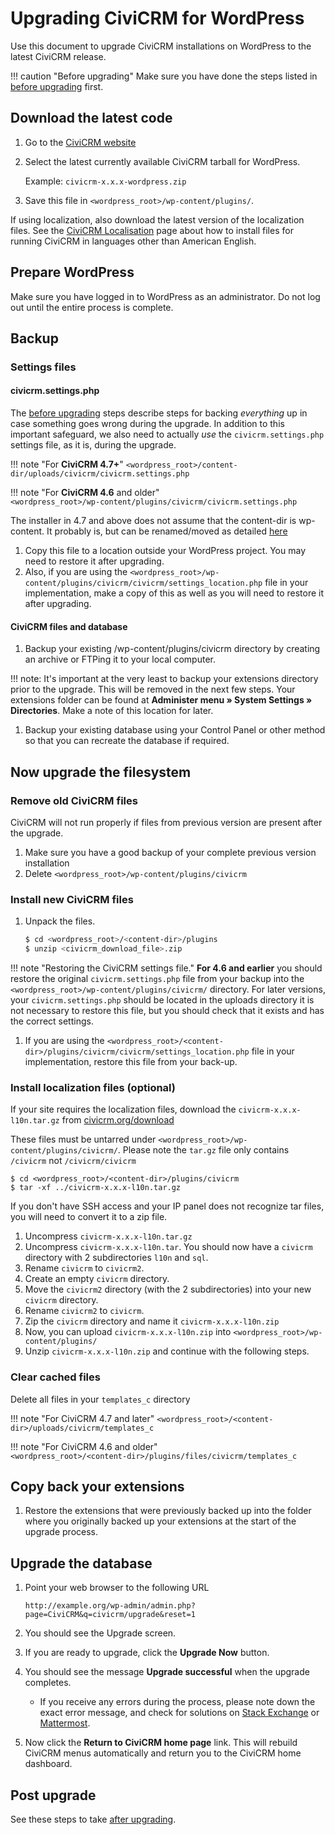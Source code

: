 # Upgrading CiviCRM for WordPress

Use this document to upgrade CiviCRM installations on WordPress to the latest CiviCRM release.

!!! caution "Before upgrading"
    Make sure you have done the steps listed in [before upgrading](index.md#before-upgrading) first.

## Download the latest code

1. Go to the [CiviCRM website](https://civicrm.org/download)
1. Select the latest currently available CiviCRM tarball for WordPress.

    Example: `civicrm-x.x.x-wordpress.zip`
   
1. Save this file in `<wordpress_root>/wp-content/plugins/`.

If using localization, also download the latest version of the localization files. See the [CiviCRM Localisation](https://wiki.civicrm.org/confluence/display/CRMDOC/i18n+Administrator%27s+Guide%3A+Using+CiviCRM+in+your+own+language) page about how to install files for running CiviCRM in languages other than American English.

## Prepare WordPress

Make sure you have logged in to WordPress as an administrator. Do not log out until the entire process is complete.

## Backup
### Settings files
#### civicrm.settings.php

The [before upgrading](index.md#before-upgrading) steps describe steps for backing _everything_ up in case something goes wrong during the upgrade. In addition to this important safeguard, we also need to actually _use_ the `civicrm.settings.php` settings file, as it is, during the upgrade.

!!! note "For **CiviCRM 4.7+**"
    `<wordpress_root>/content-dir/uploads/civicrm/civicrm.settings.php`

!!! note "For **CiviCRM 4.6** and older"	
    `<wordpress_root>/wp-content/plugins/civicrm/civicrm.settings.php`	

The installer in 4.7 and above does not assume that the content-dir is wp-content. It probably is, but can be renamed/moved as detailed [here](https://codex.wordpress.org/Editing_wp-config.php#Moving_wp-content_folder)
   
1. Copy this file to a location outside your WordPress project. You may need to restore it after upgrading.
1. Also, if you are using the `<wordpress_root>/wp-content/plugins/civicrm/civicrm/settings_location.php` file in your implementation, make a copy of this as well as you will need to restore it after upgrading.

#### CiviCRM files and database
1. Backup your existing <wordpress>/wp-content/plugins/civicrm directory by creating an archive or FTPing it to your local computer.

!!! note: It's important at the very least to backup your extensions directory prior to the upgrade. This will be removed in the next few steps. Your extensions folder can be found at **Administer menu » System Settings » Directories**. Make a note of this location for later.

1. Backup your existing database using your Control Panel or other method so that you can recreate the database if required.

## Now upgrade the filesystem

### Remove old CiviCRM files

CiviCRM will not run properly if files from previous version are present after the upgrade.

1. Make sure you have a good backup of your complete previous version installation
1. Delete `<wordpress_root>/wp-content/plugins/civicrm`

### Install new CiviCRM files

1. Unpack the files.

    ```bash
    $ cd <wordpress_root>/<content-dir>/plugins
    $ unzip <civicrm_download_file>.zip
    ```

!!! note "Restoring the CiviCRM settings file."
    **For 4.6 and earlier** you should restore the original `civicrm.settings.php` file from your backup into the `<wordpress_root>/wp-content/plugins/civicrm/` directory. For later versions, your `civicrm.settings.php` should be located in the uploads directory it is not necessary to restore this file, but you should check that it exists and has the correct settings.

1. If you are using the `<wordpress_root>/<content-dir>/plugins/civicrm/civicrm/settings_location.php` file in your implementation, restore this file from your back-up.

### Install localization files (optional)

If your site requires the localization files, download the `civicrm-x.x.x-l10n.tar.gz` from [civicrm.org/download](https://civicrm.org/download)

These files must be untarred under `<wordpress_root>/wp-content/plugins/civicrm/`. Please note the `tar.gz` file only contains `/civicrm` not `/civicrm/civicrm`

```
$ cd <wordpress_root>/<content-dir>/plugins/civicrm
$ tar -xf ../civicrm-x.x.x-l10n.tar.gz
```

If you don't have SSH access and your IP panel does not recognize tar files, you will need to convert it to a zip file.

1. Uncompress `civicrm-x.x.x-l10n.tar.gz`
1. Uncompress `civicrm-x.x.x-l10n.tar`. You should now have a `civicrm` directory with 2 subdirectories `l10n` and `sql`.
1. Rename `civicrm` to `civicrm2`.
1. Create an empty `civicrm` directory.
1. Move the `civicrm2` directory (with the 2 subdirectories) into your new `civicrm` directory.
1. Rename `civicrm2` to `civicrm`.
1. Zip the `civicrm` directory and name it `civicrm-x.x.x-l10n.zip`
1. Now, you can upload `civicrm-x.x.x-l10n.zip` into `<wordpress_root>/wp-content/plugins/`
1. Unzip `civicrm-x.x.x-l10n.zip` and continue with the following steps.


### Clear cached files

Delete all files in your `templates_c` directory

!!! note "For CiviCRM 4.7 and later"
    `<wordpress_root>/<content-dir>/uploads/civicrm/templates_c`

!!! note "For CiviCRM 4.6 and older"	
    `<wordpress_root>/<content-dir>/plugins/files/civicrm/templates_c`
    
## Copy back your extensions
1. Restore the extensions that were previously backed up into the folder where you originally backed up your extensions at the start of the upgrade process.

## Upgrade the database

1. Point your web browser to the following URL

    ```
    http://example.org/wp-admin/admin.php?page=CiviCRM&q=civicrm/upgrade&reset=1
    ```

1. You should see the Upgrade screen.
1. If you are ready to upgrade, click the **Upgrade Now** button.
1. You should see the message **Upgrade successful** when the upgrade completes.
    * If you receive any errors during the process, please note down the exact error message, and check for solutions on [Stack Exchange](https://civicrm.stackexchange.com/) or [Mattermost](https://chat.civicrm.org).
   
1. Now click the **Return to CiviCRM home page** link. This will rebuild CiviCRM menus automatically and return you to the CiviCRM home dashboard.


## Post upgrade

See these steps to take [after upgrading](index.md#after-upgrading).
